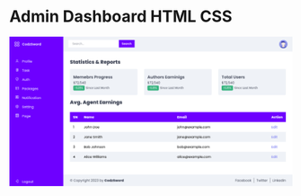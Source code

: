 # Admin Dashboard HTML CSS

![Logo](https://github.com/codzsword/Admin-Dashboard-HTML-CSS/blob/main/dashboard%20html%20css.png?raw=true)

